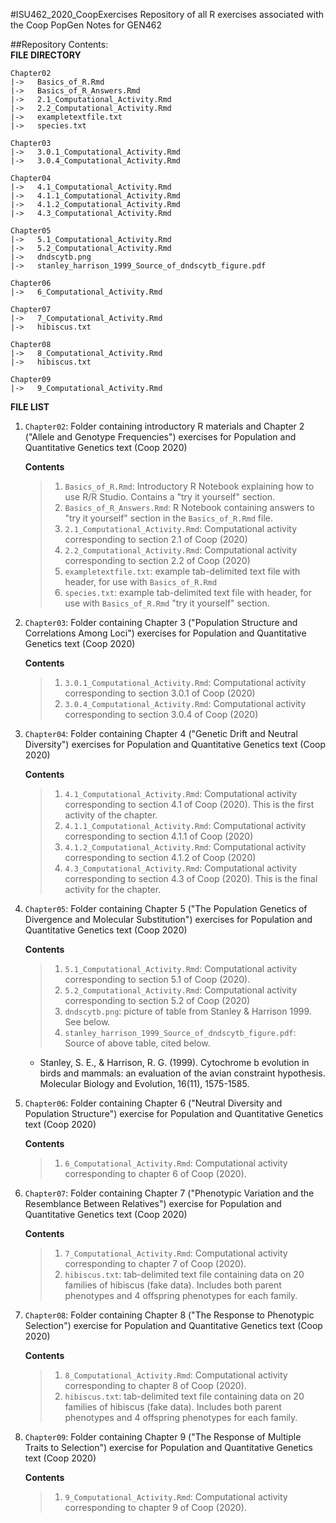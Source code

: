 #ISU462_2020_CoopExercises
Repository of all R exercises associated with the Coop PopGen Notes for GEN462

##Repository Contents:  
**FILE DIRECTORY**  

```
Chapter02
|->   Basics_of_R.Rmd  
|->   Basics_of_R_Answers.Rmd
|->   2.1_Computational_Activity.Rmd
|->   2.2_Computational_Activity.Rmd  
|->   exampletextfile.txt
|->   species.txt 
```
```
Chapter03
|->   3.0.1_Computational_Activity.Rmd 
|->   3.0.4_Computational_Activity.Rmd
```
```
Chapter04
|->   4.1_Computational_Activity.Rmd  
|->   4.1.1_Computational_Activity.Rmd
|->   4.1.2_Computational_Activity.Rmd
|->   4.3_Computational_Activity.Rmd  
```
```
Chapter05
|->   5.1_Computational_Activity.Rmd  
|->   5.2_Computational_Activity.Rmd 
|->   dndscytb.png
|->   stanley_harrison_1999_Source_of_dndscytb_figure.pdf
```
```
Chapter06
|->   6_Computational_Activity.Rmd   
```
```
Chapter07
|->   7_Computational_Activity.Rmd
|->   hibiscus.txt   
```
```
Chapter08
|->   8_Computational_Activity.Rmd
|->   hibiscus.txt   
```
```
Chapter09
|->   9_Computational_Activity.Rmd 
```

**FILE LIST**


1. `Chapter02`: Folder containing introductory R materials and Chapter 2 ("Allele and Genotype Frequencies") exercises for Population and Quantitative Genetics text (Coop 2020)  

	**Contents**

	>1. `Basics_of_R.Rmd`: Introductory R Notebook explaining how to use R/R Studio. Contains a "try it yourself" section.
	>2. `Basics_of_R_Answers.Rmd`: R Notebook containing answers to "try it yourself" section in the `Basics_of_R.Rmd` file.
	>3. `2.1_Computational_Activity.Rmd`: Computational activity corresponding to section 2.1 of Coop (2020) 
	>4. `2.2_Computational_Activity.Rmd`: Computational activity corresponding to section 2.2 of Coop (2020) 
	>5. `exampletextfile.txt`: example tab-delimited text file with header, for use with `Basics_of_R.Rmd`
	>6. `species.txt`: example tab-delimited text file with header, for use with `Basics_of_R.Rmd` "try it yourself" section.
	
2. `Chapter03`: Folder containing Chapter 3 ("Population Structure and Correlations Among Loci") exercises for Population and Quantitative Genetics text (Coop 2020)  

	**Contents**

	>1. `3.0.1_Computational_Activity.Rmd`: Computational activity corresponding to section 3.0.1 of Coop (2020)
	>2. `3.0.4_Computational_Activity.Rmd`: Computational activity corresponding to section 3.0.4 of Coop (2020)  
	
3. `Chapter04`: Folder containing Chapter 4 ("Genetic Drift and Neutral Diversity") exercises for Population and Quantitative Genetics text (Coop 2020)  

	**Contents**

	>1. `4.1_Computational_Activity.Rmd`: Computational activity corresponding to section 4.1 of Coop (2020). This is the first activity of the chapter.
	>2. `4.1.1_Computational_Activity.Rmd`: Computational activity corresponding to section 4.1.1 of Coop (2020)
	>3. `4.1.2_Computational_Activity.Rmd`: Computational activity corresponding to section 4.1.2 of Coop (2020) 
	>4. `4.3_Computational_Activity.Rmd`: Computational activity corresponding to section 4.3 of Coop (2020). This is the final activity for the chapter.

4. `Chapter05`: Folder containing Chapter 5 ("The Population Genetics of Divergence and Molecular Substitution") exercises for Population and Quantitative Genetics text (Coop 2020)  

	**Contents**

	>1. `5.1_Computational_Activity.Rmd`: Computational activity corresponding to section 5.1 of Coop (2020).
	>2. `5.2_Computational_Activity.Rmd`: Computational activity corresponding to section 5.2 of Coop (2020)
	>3. `dndscytb.png`: picture of table from Stanley & Harrison 1999. See below.
	>4. `stanley_harrison_1999_Source_of_dndscytb_figure.pdf`: Source of above table, cited below.   
	* Stanley, S. E., & Harrison, R. G. (1999). Cytochrome b evolution in birds and mammals: an evaluation of the avian constraint hypothesis. Molecular Biology and Evolution, 16(11), 1575-1585.

5. `Chapter06`: Folder containing Chapter 6 ("Neutral Diversity and Population Structure") exercise for Population and Quantitative Genetics text (Coop 2020)  

	**Contents**

	>1. `6_Computational_Activity.Rmd`: Computational activity corresponding to chapter 6 of Coop (2020).

6. `Chapter07`: Folder containing Chapter 7 ("Phenotypic Variation and the Resemblance Between Relatives") exercise for Population and Quantitative Genetics text (Coop 2020)  

	**Contents**

	>1. `7_Computational_Activity.Rmd`: Computational activity corresponding to chapter 7 of Coop (2020).
	>2. `hibiscus.txt`: tab-delimited text file containing data on 20 families of hibiscus (fake data). Includes both parent phenotypes and 4 offspring phenotypes for each family.
	
7. `Chapter08`: Folder containing Chapter 8 ("The Response to Phenotypic Selection") exercise for Population and Quantitative Genetics text (Coop 2020)  

	**Contents**

	>1. `8_Computational_Activity.Rmd`: Computational activity corresponding to chapter 8 of Coop (2020).
	>2. `hibiscus.txt`: tab-delimited text file containing data on 20 families of hibiscus (fake data). Includes both parent phenotypes and 4 offspring phenotypes for each family.
	
8. `Chapter09`: Folder containing Chapter 9 ("The Response of Multiple Traits to Selection") exercise for Population and Quantitative Genetics text (Coop 2020)  

	**Contents**

	>1. `9_Computational_Activity.Rmd`: Computational activity corresponding to chapter 9 of Coop (2020).
